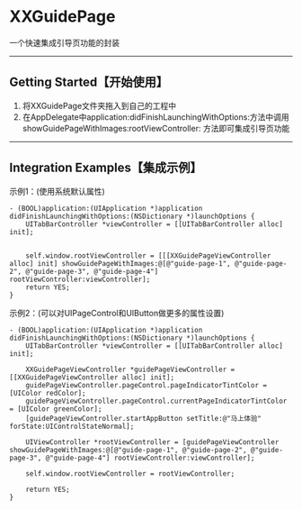 # XXGuidePage

一个快速集成引导页功能的封装

---
## Getting Started【开始使用】

1. 将XXGuidePage文件夹拖入到自己的工程中
2. 在AppDelegate中application:didFinishLaunchingWithOptions:方法中调用 showGuidePageWithImages:rootViewController: 方法即可集成引导页功能


---
## Integration Examples【集成示例】

示例1：(使用系统默认属性)
```objc
- (BOOL)application:(UIApplication *)application didFinishLaunchingWithOptions:(NSDictionary *)launchOptions {
    UITabBarController *viewController = [[UITabBarController alloc] init];


    self.window.rootViewController = [[[XXGuidePageViewController alloc] init] showGuidePageWithImages:@[@"guide-page-1", @"guide-page-2", @"guide-page-3", @"guide-page-4"] rootViewController:viewController];
    return YES;
}
```


示例2：(可以对UIPageControl和UIButton做更多的属性设置)

```objc
- (BOOL)application:(UIApplication *)application didFinishLaunchingWithOptions:(NSDictionary *)launchOptions {
    UITabBarController *viewController = [[UITabBarController alloc] init];

    XXGuidePageViewController *guidePageViewController = [[XXGuidePageViewController alloc] init];
    guidePageViewController.pageControl.pageIndicatorTintColor = [UIColor redColor];
    guidePageViewController.pageControl.currentPageIndicatorTintColor = [UIColor greenColor];
    [guidePageViewController.startAppButton setTitle:@"马上体验" forState:UIControlStateNormal];

    UIViewController *rootViewController = [guidePageViewController showGuidePageWithImages:@[@"guide-page-1", @"guide-page-2", @"guide-page-3", @"guide-page-4"] rootViewController:viewController];

    self.window.rootViewController = rootViewController;

    return YES;
}
```


